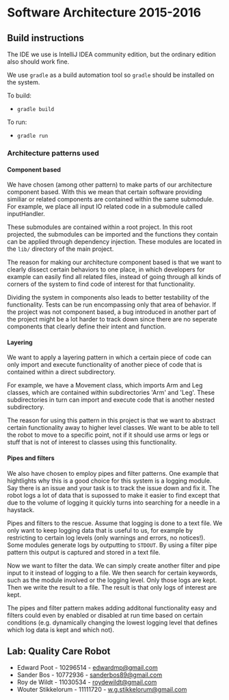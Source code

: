 # Software Architecture 2015-2016

## Build instructions
The IDE we use is IntelliJ IDEA community edition, but the ordinary edition also should work fine.

We use `gradle` as a build automation tool so `gradle` should be installed on the system.

To build:

* `gradle build`

To run:

* `gradle run`

### Architecture patterns used
#### Component based
We have chosen (among other pattern) to make parts of our architecture component based. With this we mean that certain software providing similiar or related components are contained within the same submodule. For example, we place all input IO related code in a submodule called inputHandler.

These submodules are contained within a root project. In this root projected, the submodules can be imported and the functions they contain can be applied through dependency injection. These modules are located in the `lib/` directory of the main project.

The reason for making our architecture component based is that we want to clearly dissect certain behaviors to one place, in which developers for example can easily find all related files, instead of going through all kinds of corners of the system to find code of interest for that functionality. 

Dividing the system in components also leads to better testability of the functionality. Tests can be run encompassing only that area of behavior. If the project was not component based, a bug introduced in another part of the project might be a lot harder to track down since there are no seperate components that clearly define their intent and function.

#### Layering
We want to apply a layering pattern in which a certain piece of code can only import and execute functionality of another piece of code that is contained within a direct subdirectory. 

For example, we have a Movement class, which imports Arm and Leg classes, which are contained within subdirectories 'Arm' and 'Leg'. These subdirectories in turn can import and execute code that is another nested subdirectory.

The reason for using this pattern in this project is that we want to abstract certain functionality away to higher level classes. We want to be able to tell the robot to move to a specific point, not if it should use arms or legs or stuff that is not of interest to classes using this functionality.


#### Pipes and filters
We also have chosen to employ pipes and filter patterns. One example that hightlights why this is a good choice for this system is a logging module. Say there is an issue and your task is to track the issue down and fix it. The robot logs a lot of data that is supossed to make it easier to find except that due to the volume of logging it quickly turns into searching for a needle in a haystack. 

Pipes and filters to the rescue. Assume that logging is done to a text file. We only want to keep logging data that is useful to us, for example by restricting to certain log levels (only warnings and errors, no notices!). Some modules generate logs by outputting to `STDOUT`. By using a filter pipe pattern this output is captured and stored in a text file.

Now we want to filter the data. We can simply create another filter and pipe input to it instead of logging to a file. We then search for certain keywords, such as the module involved or the logging level. Only those logs are kept. Then we write the result to a file. The result is that only logs of interest are kept.

The pipes and filter pattern makes adding additonal functionality easy and filters could even by enabled or disabled at run time based on certain conditions (e.g. dynamically changing the lowest logging level that defines which log data is kept and which not).

## Lab: Quality Care Robot

* Edward Poot - 10296514 - edwardmp@gmail.com
* Sander Bos - 10772936 - sanderbos89@gmail.com
* Roy de Wildt - 11030534 - roydewildt@gmail.com
* Wouter Stikkelorum - 11111720 - w.g.stikkelorum@gmail.com


